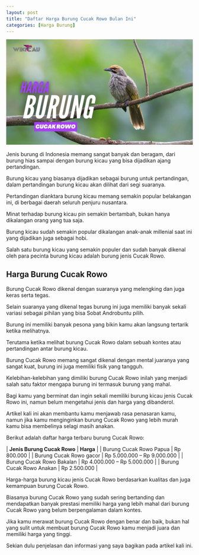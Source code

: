 ```yaml
---
layout: post
title: "Daftar Harga Burung Cucak Rowo Bulan Ini"
categories: [Harga Burung]
---
```


![Daftar Harga Burung Cucak Rowo Bulan Ini](/images/harga-burung-cucak-rowo.webp)

Jenis burung di Indonesia memang sangat banyak dan beragam, dari burung hias sampai dengan burung kicau yang bisa dijadikan ajang pertandingan.

Burung kicau yang biasanya dijadikan sebagai burung untuk pertandingan, dalam pertandingan burung kicau akan dilihat dari segi suaranya.

Pertandingan dianktara burung kicau memang semakin popular belakangan ini, di berbagai daerah seluruh penjuru nusantara.

Minat terhadap burung kicau pin semakin bertambah, bukan hanya dikalangan orang yang tua saja.

Burung kicau sudah semakin popular dikalangan anak-anak millenial saat ini yang dijadikan juga sebagai hobi.

Salah satu burung kicau yang semakin populer dan sudah banyak dikenal oleh para pecinta burung kicau adalah burung jenis Cucak Rowo.

## Harga Burung Cucak Rowo

Burung Cucak Rowo dikenal dengan suaranya yang melengking dan juga keras serta tegas.

Selain suaranya yang dikenal tegas burung ini juga memiliki banyak sekali variasi sebagai pihilan yang bisa Sobat Androbuntu pilih.

Burung ini memiliki banyak pesona yang bikin kamu akan langsung tertarik ketika melihatnya.

Terutama ketika melihat burung Cucak Rowo dalam sebuah kontes atau pertandingan antar burung kicau.

Burung Cucak Rowo memang sangat dikenal dengan mental juaranya yang sangat kuat, burung ini juga memiliki fisik yang tangguh.

Kelebihan-kelebihan yang dimiliki burung Cucak Rowo inilah yang menjadi salah satu faktor mengapa burung ini termasuk burung yang mahal.

Bagi kamu yang berminat dan ingin sekali memiliki burung kicau jenis Cucak Rowo ini, namun belum mengetahui jenis dan harga yang dibanderol.

Artikel kali ini akan membantu kamu menjawab rasa penasaran kamu, namun jika kamu menginginkan burung Cucak Rowo yang lebih murah kamu bisa membelinya selagi masih anakan.

Berikut adalah daftar harga terbaru burung Cucak Rowo:

| **Jenis Burung Cucak Rowo** | 	**Harga** |
| Burung Cucak Rowo Papua | Rp 800.000 |
| Burung Cucak Rowo gacor |	Rp 5.000.000 – Rp 9.000.000 |
| Burung Cucak Rowo Bakalan | Rp 4.000.000 – Rp 5.000.000 |
| Burung Cucak Rowo Anakan	| Rp 2.500.000 |

Harga-harga burung kicau jenis Cucak Rowo berdasarkan kualitas dan juga kemampuan burung Cucak Rowo.

Biasanya burung Cucak Rowo yang sudah sering bertanding dan mendapatkan banyak prestasi memiliki harga yang lebih mahal dari burung Cucak Rowo yang belum berpengalaman dalam kontes.

Jika kamu merawat burung Cucak Rowo dengan benar dan baik, bukan hal yang sulit untuk membuat burung Cucak Rowo kamu menjadi juara dan memiliki harga yang tinggi.

Sekian dulu penjelasan dan informasi yang saya bagikan pada artikel kali ini.
